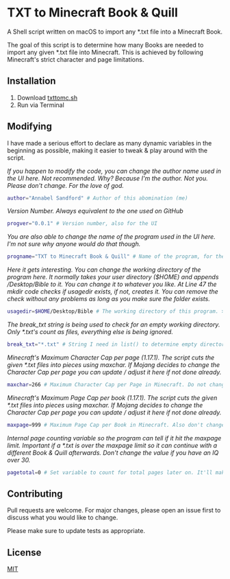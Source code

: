 # TXT to Minecraft Book & Quill

A Shell script written on macOS to import any *.txt file into a Minecraft Book. 

The goal of this script is to determine how many Books are needed to import any given *.txt file into Minecraft. This is achieved by following Minecraft's strict character and page limitations. 

## Installation

1. Download [txttomc.sh](https://choosealicense.com/licenses/mit/)
2. Run via Terminal

## Modifying
I have made a serious effort to declare as many dynamic variables in the beginning as possible, making it easier to tweak & play around with the script.

_If you happen to modify the code, you can change the author name used in the UI here. Not recommended. Why? Because I'm the author. Not you. Please don't change. For the love of god._
```bash
author="Annabel Sandford" # Author of this abomination (me)
```
_Version Number. Always equivalent to the one used on GitHub_
```bash
progver="0.0.1" # Version number, also for the UI
```
_You are also able to change the name of the program used in the UI here. I'm not sure why anyone would do that though._
```bash
progname="TXT to Minecraft Book & Quill" # Name of the program, for the UI
```
_Here it gets interesting. You can change the working directory of the program here. It normally takes your user directory ($HOME) and appends /Desktop/Bible to it. You can change it to whatever you like. At Line 47 the mkdir code checks if usagedir exists, if not, creates it. You can remove the check without any problems as long as you make sure the folder exists._
```bash
usagedir=$HOME/Desktop/Bible # The working directory of this program. >> SAVE TXT's HERE <<
```
_The break_txt string is being used to check for an empty working directory. Only *.txt's count as files, everything else is being ignored._
```bash
break_txt="*.txt" # String I need in list() to determine empty directory
```
_Minecraft's Maximum Character Cap per page (1.17.1). The script cuts the given *.txt files into pieces using maxchar. If Mojang decides to change the Character Cap per page you can update / adjust it here if not done already._
```bash
maxchar=266 # Maximum Character Cap per Page in Minecraft. Do not change.
```
_Minecraft's Maximum Page Cap per book (1.17.1). The script cuts the given *.txt files into pieces using maxchar. If Mojang decides to change the Character Cap per page you can update / adjust it here if not done already._
```bash
maxpage=999 # Maximum Page Cap per Book in Minecraft. Also don't change. Or do if you're feeling adventurous.
```
_Internal page counting variable so the program can tell if it hit the maxpage limit. Important if a *.txt is over the maxpage limit so it can continue with a different Book & Quill afterwards. Don't change the value if you have an IQ over 30._
```bash
pagetotal=0 # Set variable to count for total pages later on. It'll make more sense later.
```

## Contributing
Pull requests are welcome. For major changes, please open an issue first to discuss what you would like to change.

Please make sure to update tests as appropriate.

## License
[MIT](https://choosealicense.com/licenses/mit/)
